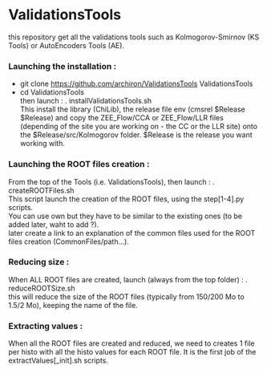 # ValidationsTools

this repository get all the validations tools such as Kolmogorov-Smirnov (KS Tools) or AutoEncoders Tools (AE).

### Launching the installation :
- git clone https://github.com/archiron/ValidationsTools ValidationsTools 
- cd ValidationsTools <br>
then launch : . installValidationsTools.sh<br>
This install the library (ChiLib), the release file env (cmsrel $Release $Release) and copy the ZEE_Flow/CCA or ZEE_Flow/LLR files (depending of the site you are working on - the CC or the LLR site) onto the $Release/src/Kolmogorov folder. $Release is the release you want working with.

### Launching the ROOT files creation :
From the top of the Tools (i.e. ValidationsTools), then launch :
. createROOTFiles.sh  <br>
This script launch the creation of the ROOT files, using the step[1-4].py scripts.
<br>You can use own but they have to be similar to the existing ones (to be added later, waht to add ?).
<br> later create a link to an explanation of the common files used for the ROOT files creation (CommonFiles/path...).

### Reducing size :
When ALL ROOT files are created, launch (always from the top folder) :
. reduceROOTSize.sh <br>
this will reduce the size of the ROOT files (typically from 150/200 Mo to 1.5/2 Mo), keeping the name of the file.

### Extracting values : 
When all the ROOT files are created and reduced, we need to creates 1 file per histo with all the histo values for each ROOT file.
It is the first job of the extractValues[_init].sh scripts.
